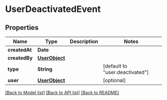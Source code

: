 # UserDeactivatedEvent

## Properties
Name | Type | Description | Notes
------------ | ------------- | ------------- | -------------
**createdAt** | **Date** |  | 
**createdBy** | [**UserObject**](UserObject.md) |  | 
**type** | **String** |  | [default to "user.deactivated"]
**user** | [**UserObject**](UserObject.md) |  | [optional] 

[[Back to Model list]](../README.md#documentation-for-models) [[Back to API list]](../README.md#documentation-for-api-endpoints) [[Back to README]](../README.md)


